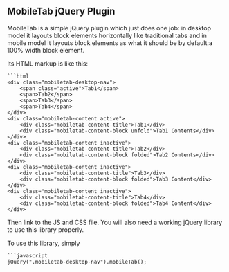 
MobileTab jQuery Plugin
-----------------------
MobileTab is a simple jQuery plugin which just does one job: in desktop model it layouts block elements  horizontally like traditional tabs and in mobile model it layouts block elements as what it should be by default:a 100% width block element. 

Its HTML markup is like this:

    ```html
    <div class="mobiletab-desktop-nav">
        <span class="active">Tab1</span> 
        <span>Tab2</span>
        <span>Tab3</span>
        <span>Tab4</span>
    </div>
    <div class="mobiletab-content active">
        <div class="mobiletab-content-title">Tab1</div>
        <div class="mobiletab-content-block unfold">Tab1 Contents</div>
    </div>
    <div class="mobiletab-content inactive">
        <div class="mobiletab-content-title">Tab2</div>
        <div class="mobiletab-content-block folded">Tab2 Contents</div>
    </div>
    <div class="mobiletab-content inactive">
        <div class="mobiletab-content-title">Tab3</div>
        <div class="mobiletab-content-block folded">Tab3 Content</div>
    </div>
    <div class="mobiletab-content inactive">
        <div class="mobiletab-content-title">Tab4</div>
        <div class="mobiletab-content-block folded">Tab4 Content</div>
    </div>  

Then link to the JS and CSS file. You will also need a working jQuery library to use this library properly.

To use this library, simply
    
    ```javascript
    jQuery(".mobiletab-desktop-nav").mobileTab();





 

